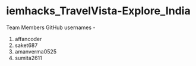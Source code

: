 # iemhacks_TravelVista-Explore_India
Team Members GitHub usernames -

1. affancoder
2. saket687
3. amanverma0525
4. sumita2611
